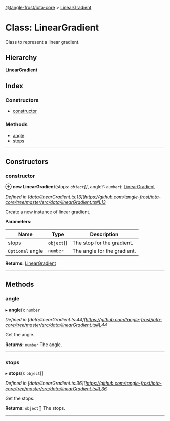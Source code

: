 [@tangle-frost/iota-core](../README.md) > [LinearGradient](../classes/lineargradient.md)

# Class: LinearGradient

Class to represent a linear gradient.

## Hierarchy

**LinearGradient**

## Index

### Constructors

* [constructor](lineargradient.md#constructor)

### Methods

* [angle](lineargradient.md#angle)
* [stops](lineargradient.md#stops)

---

## Constructors

<a id="constructor"></a>

###  constructor

⊕ **new LinearGradient**(stops: *`object`[]*, angle?: *`number`*): [LinearGradient](lineargradient.md)

*Defined in [data/linearGradient.ts:13](https://github.com/tangle-frost/iota-core/tree/master/src/data/linearGradient.ts#L13*

Create a new instance of linear gradient.

**Parameters:**

| Name | Type | Description |
| ------ | ------ | ------ |
| stops | `object`[] |  The stop for the gradient. |
| `Optional` angle | `number` |  The angle for the gradient. |

**Returns:** [LinearGradient](lineargradient.md)

___

## Methods

<a id="angle"></a>

###  angle

▸ **angle**(): `number`

*Defined in [data/linearGradient.ts:44](https://github.com/tangle-frost/iota-core/tree/master/src/data/linearGradient.ts#L44*

Get the angle.

**Returns:** `number`
The angle.

___
<a id="stops"></a>

###  stops

▸ **stops**(): `object`[]

*Defined in [data/linearGradient.ts:36](https://github.com/tangle-frost/iota-core/tree/master/src/data/linearGradient.ts#L36*

Get the stops.

**Returns:** `object`[]
The stops.

___


